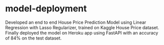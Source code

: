 # model-deployment

Developed an end to end House Price Prediction Model using
Linear Regression with Lasso Regularizer, trained on Kaggle
House Price dataset. Finally deployed the model on Heroku app
using FastAPI with an accuracy of 84% on the test dataset.
